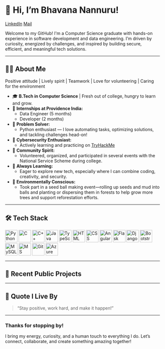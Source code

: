 # 👋 Hi, I’m Bhavana Nannuru!
[LinkedIn](https://www.linkedin.com/in/bhavana-n21411/)  [Mail](bhavananannuru@gmail.com)  

Welcome to my GitHub!
I'm a Computer Science graduate with hands-on experience in software development and data engineering. I’m driven by curiosity, energized by challenges, and inspired by building secure, efficient, and meaningful tech solutions.

---

## 👩‍💻 About Me
Positive attitude | Lively spirit | Teamwork | Love for volunteering | Caring for the environment

- 🎓 **B.Tech in Computer Science** | Fresh out of college, hungry to learn and grow.
- 💼 **Internships at Providence India:**  
  - Data Engineer (5 months)  
  - Developer  (2 months)
- 🤖 **Problem Solver:**  
  - Python enthusiast — I love automating tasks, optimizing solutions, and tackling challenges head-on!
- 🔐 **Cybersecurity Enthusiast:**  
  - Actively learning and practicing on [TryHackMe](https://tryhackme.com/p/bhavananaidu18)
- 🤝 **Community Spirit:**  
  - Volunteered, organized, and participated in several events with the National Service Scheme during college.
- 🌱 **Always Learning:**  
  - Eager to explore new tech, especially where I can combine coding, creativity, and security.
- 🌳 **Environmentally Conscious:**  
  - Took part in a seed ball making event—rolling up seeds and mud into balls and planting or dispersing them in forests to help grow more trees and support reforestation efforts.

---

## 🛠️ Tech Stack

<p align="left">
  <img src="https://cdn.jsdelivr.net/gh/devicons/devicon/icons/python/python-original.svg" width="40" title="Python"/>
  <img src="https://cdn.jsdelivr.net/gh/devicons/devicon/icons/c/c-original.svg" width="40" title="C"/>
  <img src="https://cdn.jsdelivr.net/gh/devicons/devicon/icons/cplusplus/cplusplus-original.svg" width="40" title="C++"/>
  <img src="https://cdn.jsdelivr.net/gh/devicons/devicon/icons/java/java-original.svg" width="40" title="Java"/>
  <img src="https://cdn.jsdelivr.net/gh/devicons/devicon/icons/typescript/typescript-original.svg" width="40" title="TypeScript"/>
  <img src="https://cdn.jsdelivr.net/gh/devicons/devicon/icons/html5/html5-original.svg" width="40" title="HTML"/>
  <img src="https://cdn.jsdelivr.net/gh/devicons/devicon/icons/css3/css3-original.svg" width="40" title="CSS"/>
  <img src="https://cdn.jsdelivr.net/gh/devicons/devicon/icons/angularjs/angularjs-original.svg" width="40" title="Angular"/>
  <img src="https://cdn.jsdelivr.net/gh/devicons/devicon/icons/flask/flask-original.svg" width="40" title="Flask"/>
  <img src="https://cdn.jsdelivr.net/gh/devicons/devicon/icons/django/django-plain.svg" width="40" title="Django"/>
  <img src="https://cdn.jsdelivr.net/gh/devicons/devicon/icons/bootstrap/bootstrap-original.svg" width="40" title="Bootstrap"/>
  <img src="https://cdn.jsdelivr.net/gh/devicons/devicon/icons/mysql/mysql-original.svg" width="40" title="MySQL"/>
  <img src="https://cdn.jsdelivr.net/gh/devicons/devicon/icons/microsoftsqlserver/microsoftsqlserver-plain.svg" width="40" title="MS SQL Server"/>
  <img src="https://cdn.jsdelivr.net/gh/devicons/devicon/icons/git/git-original.svg" width="40" title="Git"/>
  <img src="https://cdn.jsdelivr.net/gh/devicons/devicon/icons/azure/azure-original.svg" width="40" title="Azure DevOps"/>
</p>

---

## 📌 Recent Public Projects

<!-- RECENT_ACTIVITY:START -->
<!-- RECENT_ACTIVITY:END -->

---

## 🌟 Quote I Live By

> “Stay positive, work hard, and make it happen!”

---

### Thanks for stopping by!  
I bring my energy, curiosity, and a human touch to everything I do. Let’s connect, collaborate, and create something amazing together!
